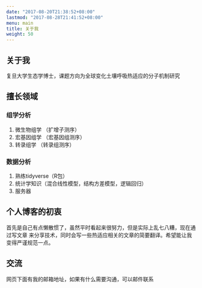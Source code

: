 ```yaml
---
date: "2017-08-20T21:38:52+08:00"
lastmod: "2017-08-28T21:41:52+08:00"
menu: main
title: 关于我
weight: 50
---
```



## 关于我

复旦大学生态学博士，课题方向为全球变化土壤呼吸热适应的分子机制研究

## 擅长领域
### 组学分析
1. 微生物组学 （扩增子测序）
2. 宏基因组学 （宏基因组测序）
3. 转录组学    （转录组测序）
### 数据分析
1. 熟练tidyverse（R包）
2. 统计学知识（混合线性模型，结构方差模型，逻辑回归）
3. 服务器

## 个人博客的初衷

首先是自己有点懒散惯了，虽然平时看起来很努力，但是实际上乱七八糟，现在通过写文章
来分享技术，同时会写一些热适应相关的文章的简要翻译。希望能让我变得严谨规范一点。

## 交流

网页下面有我的邮箱地址，如果有什么需要沟通，可以邮件联系



